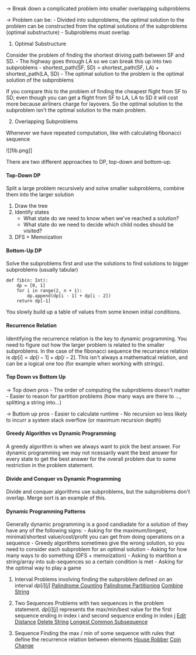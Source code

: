 -> Break down a complicated problem into smaller overlapping subproblems

-> Problem can be:
	   - Divided into subproblems, the optimal solution to the problem can be constructed from the optimal solutions of the subproblems (optimal substructure)
	 - Subproblems must overlap

1. Optimal Substructure

Consider the problem of finding the shortest driving path between SF and SD.
	- The highway goes through LA so we can break this up into two subproblems
	- shortest_path(SF, SD) = shortest_path(SF, LA) + shortest_path(LA, SD)
	- The optimal solution to the problem is the optimal solution of the subproblems

If you compare this to the problem of finding the cheapest flight from SF to SD; even though you can get a flight from SF to LA, LA to SD it will cost more because airliners charge for layovers. So the optimal solution to the subproblem isn't the optimal solution to the main problem.

2. Overlapping Subproblems

Whenever we have repeated computation, like with calculating fibonacci sequence

![[fib.png]]

There are two different approaches to DP, top-down and bottom-up.

#### Top-Down DP
Split a large problem recursively and solve smaller subproblems, combine them into the larger solution

1) Draw the tree
2) Identify states
	- What state do we need to know when we've reached a solution?
	- What state do we need to decide which child nodes should be visited?
3) DFS + Memoization

#### Bottom-Up DP
Solve the subproblems first and use the solutions to find solutions to bigger subproblems (usually tabular)

```
def fib(n: Int):
	dp = [0, 1]
	for i in range(2, n + 1):
		dp.append(dp[i - 1] + dp[i - 2])
	return dp[-1]
```

You slowly build up a table of values from some known initial conditions. 

#### Recurrence Relation
Identifying the recurrence relation is the key to dynamic programming. You need to figure out how the larger problem is related to the smaller subproblems. In the case of the fibonacci sequence the recurrance relation is $dp[i] = dp[i-1]  + dp[i-2]$. This isn't always a mathematical relation, and can be a logical one too (for example when working with strings).

#### Top Down vs Bottom Up
-> Top down pros
	- The order of computing the subproblems doesn't matter
	- Easier to reason for partition problems (how many ways are there to ..., splitting a string into...)

-> Buttom up pros 
	- Easier to calculate runtime
	- No recursion so less likely to incurr a system stack overflow (or maximum recursion depth)

#### Greedy Algorithm vs Dynamic Programming
A greedy algorithm is when we always want to pick the best answer. For dynamic programming we may not ncessarily want the best answer for every state to get the best answer for the overall problem due to some restriction in the problem statement.


#### Divide and Conquer vs Dynamic Programming
Divide and conquer algorithms use subproblems, but the subproblems don't overlap. Merge sort is an example of this.

#### Dynamic Programming Patterns
Generally dynamic programming is a good candiadate for a solution of they have any of the following signs:
	- Asking for the maximum/longest, minimal/shortest value/cost/profit you can get from doing operations on a sequence
	- Greedy algorithms sometimes give the wrong solution, so you need to consider each subproblem for an optimal solution
	- Asking for how many ways to do something (DFS + memoization)
	- Asking to martition a string/array into sub-sequences so a certain condition is met
	- Asking for the optimal way to play a game

1) Interval
	Problems involving finding the subproblem defined on an interval $dp[i][j]$
	[Palindrome Counting](dp/Palindrome_Counting)
	[Palindrome Partitioning](dp/Palindrome_Partitioning)
	[Combine String](dp/Combine_String)
2) Two Sequences
	Problems with two sequences in the problem statement. $dp[i][j]$ represents the max/min/best value for the first sequence ending in index i and second sequence ending in index j
	[Edit Distance](dp/Edit_Distance)
	[Delete String](dp/Delete_String)
	[Longest Common Subsequence](dp/Longest_Common_Subsequence)

3) Sequence
	Finding the max / min of some sequence with rules that define the recurrence relation between elements
	[House Robber](dp/House_Robber)
	[Coin Change](dp/Coin_Change)